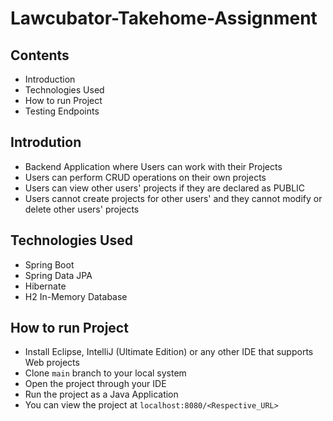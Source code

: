# Lawcubator-Takehome-Assignment

## Contents

- Introduction
- Technologies Used
- How to run Project
- Testing Endpoints

## Introdution

- Backend Application where Users can work with their Projects
- Users can perform CRUD operations on their own projects
- Users can view other users' projects if they are declared as PUBLIC
- Users cannot create projects for other users' and they cannot modify or delete other users' projects

## Technologies Used

- Spring Boot
- Spring Data JPA
- Hibernate
- H2 In-Memory Database

## How to run Project

- Install Eclipse, IntelliJ (Ultimate Edition) or any other IDE that supports Web projects
- Clone `main` branch to your local system
- Open the project through your IDE
- Run the project as a Java Application
- You can view the project at `localhost:8080/<Respective_URL>`
